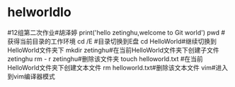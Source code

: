 # helworldlo
#12组第二次作业#胡泽婷
print('hello zetinghu,welcome to Git world')
pwd #获得当前目录的工作环境
cd /E #目录切换到E盘
cd HelloWorld#继续切换到HelloWorld文件夹下
mkdir zetinghu#在当前HelloWorld文件夹下创建子文件zetinghu
rm - r zetinghu#删除该文件夹
touch helloworld.txt #在当前HelloWorld文件夹下创建文本文件
rm helloworld.txt#删除该文本文件
vim#进入到vim编译器模式
